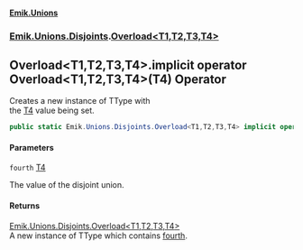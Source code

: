 #### [Emik.Unions](index.md 'index')
### [Emik.Unions.Disjoints](Emik.Unions.Disjoints.md 'Emik.Unions.Disjoints').[Overload&lt;T1,T2,T3,T4&gt;](Overload_T1,T2,T3,T4_.md 'Emik.Unions.Disjoints.Overload<T1,T2,T3,T4>')

## Overload<T1,T2,T3,T4>.implicit operator Overload<T1,T2,T3,T4>(T4) Operator

Creates a new instance of TType with  
the [T4](Overload_T1,T2,T3,T4_.md#Emik.Unions.Disjoints.Overload_T1,T2,T3,T4_.T4 'Emik.Unions.Disjoints.Overload<T1,T2,T3,T4>.T4') value being set.

```csharp
public static Emik.Unions.Disjoints.Overload<T1,T2,T3,T4> implicit operator Overload<T1,T2,T3,T4>(T4 fourth);
```
#### Parameters

<a name='Emik.Unions.Disjoints.Overload_T1,T2,T3,T4_.op_ImplicitEmik.Unions.Disjoints.Overload_T1,T2,T3,T4_(T4).fourth'></a>

`fourth` [T4](Overload_T1,T2,T3,T4_.md#Emik.Unions.Disjoints.Overload_T1,T2,T3,T4_.T4 'Emik.Unions.Disjoints.Overload<T1,T2,T3,T4>.T4')

The value of the disjoint union.

#### Returns
[Emik.Unions.Disjoints.Overload&lt;](Overload_T1,T2,T3,T4_.md 'Emik.Unions.Disjoints.Overload<T1,T2,T3,T4>')[T1](Overload_T1,T2,T3,T4_.md#Emik.Unions.Disjoints.Overload_T1,T2,T3,T4_.T1 'Emik.Unions.Disjoints.Overload<T1,T2,T3,T4>.T1')[,](Overload_T1,T2,T3,T4_.md 'Emik.Unions.Disjoints.Overload<T1,T2,T3,T4>')[T2](Overload_T1,T2,T3,T4_.md#Emik.Unions.Disjoints.Overload_T1,T2,T3,T4_.T2 'Emik.Unions.Disjoints.Overload<T1,T2,T3,T4>.T2')[,](Overload_T1,T2,T3,T4_.md 'Emik.Unions.Disjoints.Overload<T1,T2,T3,T4>')[T3](Overload_T1,T2,T3,T4_.md#Emik.Unions.Disjoints.Overload_T1,T2,T3,T4_.T3 'Emik.Unions.Disjoints.Overload<T1,T2,T3,T4>.T3')[,](Overload_T1,T2,T3,T4_.md 'Emik.Unions.Disjoints.Overload<T1,T2,T3,T4>')[T4](Overload_T1,T2,T3,T4_.md#Emik.Unions.Disjoints.Overload_T1,T2,T3,T4_.T4 'Emik.Unions.Disjoints.Overload<T1,T2,T3,T4>.T4')[&gt;](Overload_T1,T2,T3,T4_.md 'Emik.Unions.Disjoints.Overload<T1,T2,T3,T4>')  
A new instance of TType which contains [fourth](Overload_T1,T2,T3,T4_.op_Implicit.jRbs9+Ke5Xab9K6hHnsyIQ.md#Emik.Unions.Disjoints.Overload_T1,T2,T3,T4_.op_ImplicitEmik.Unions.Disjoints.Overload_T1,T2,T3,T4_(T4).fourth 'Emik.Unions.Disjoints.Overload<T1,T2,T3,T4>.op_Implicit Emik.Unions.Disjoints.Overload<T1,T2,T3,T4>(T4).fourth').
